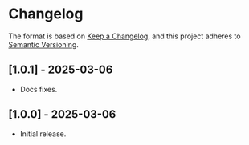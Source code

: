 # Changelog

The format is based on [Keep a Changelog](https://keepachangelog.com/en/1.1.0/), and this project adheres to
[Semantic Versioning](https://semver.org/spec/v2.0.0.html).

<!-- ## [Unreleased] -->

## [1.0.1] - 2025-03-06

- Docs fixes.

## [1.0.0] - 2025-03-06

- Initial release.

